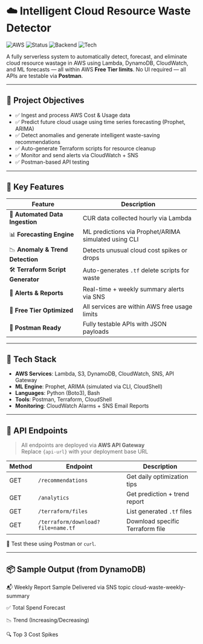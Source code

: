 # ☁️ Intelligent Cloud Resource Waste Detector

![AWS](https://img.shields.io/badge/AWS-Free%20Tier-orange?logo=amazon-aws)
![Status](https://img.shields.io/badge/Status-Complete-brightgreen)
![Backend](https://img.shields.io/badge/API-Tested%20via-Postman-blue?logo=postman)
![Tech](https://img.shields.io/badge/ML%20Model-Prophet%2FARIMA%20Simulated-lightgrey)

A fully serverless system to automatically detect, forecast, and eliminate cloud resource wastage in AWS using Lambda, DynamoDB, CloudWatch, and ML forecasts — all within AWS **Free Tier limits**. No UI required — all APIs are testable via **Postman**.

---

## 📌 Project Objectives

- ✅ Ingest and process AWS Cost & Usage data
- ✅ Predict future cloud usage using time series forecasting (Prophet, ARIMA)
- ✅ Detect anomalies and generate intelligent waste-saving recommendations
- ✅ Auto-generate Terraform scripts for resource cleanup
- ✅ Monitor and send alerts via CloudWatch + SNS
- ✅ Postman-based API testing 


---

## 🧠 Key Features

| Feature                      | Description |
|-----------------------------|-------------|
| 🔁 **Automated Data Ingestion** | CUR data collected hourly via Lambda |
| 📊 **Forecasting Engine**       | ML predictions via Prophet/ARIMA simulated using CLI |
| 📉 **Anomaly & Trend Detection**| Detects unusual cloud cost spikes or drops |
| 🛠 **Terraform Script Generator**| Auto-generates `.tf` delete scripts for waste |
| 📨 **Alerts & Reports**         | Real-time + weekly summary alerts via SNS |
| 🔐 **Free Tier Optimized**      | All services are within AWS free usage limits |
| 🧪 **Postman Ready**            | Fully testable APIs with JSON payloads |

---

## 🧱 Tech Stack

- **AWS Services**: Lambda, S3, DynamoDB, CloudWatch, SNS, API Gateway
- **ML Engine**: Prophet, ARIMA (simulated via CLI, CloudShell)
- **Languages**: Python (Boto3), Bash
- **Tools**: Postman, Terraform, CloudShell
- **Monitoring**: CloudWatch Alarms + SNS Email Reports

---

## 🚀 API Endpoints

> All endpoints are deployed via **AWS API Gateway**  
> Replace `{api-url}` with your deployment base URL

| Method | Endpoint                            | Description                      |
|--------|-------------------------------------|----------------------------------|
| GET    | `/recommendations`                 | Get daily optimization tips      |
| GET    | `/analytics`                       | Get prediction + trend report    |
| GET    | `/terraform/files`                 | List generated `.tf` files       |
| GET    | `/terraform/download?file=name.tf` | Download specific Terraform file |

🧪 Test these using Postman or `curl`.


---

## 📦 Sample Output (from DynamoDB)

📬 Weekly Report Sample
Delivered via SNS topic cloud-waste-weekly-summary

✅ Total Spend Forecast

📉 Trend (Increasing/Decreasing)

🔍 Top 3 Cost Spikes

